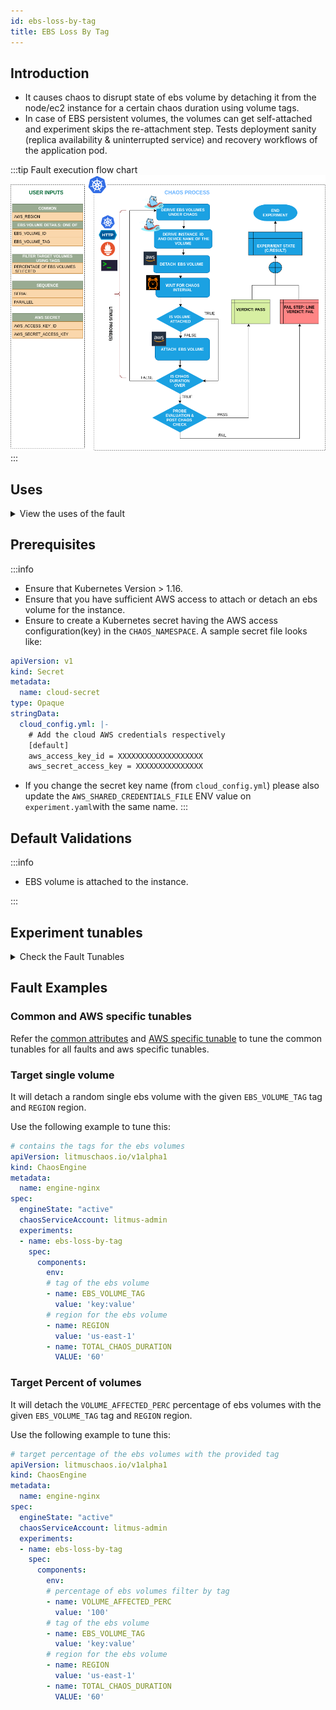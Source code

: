 ```yaml
---
id: ebs-loss-by-tag
title: EBS Loss By Tag
---
```


## Introduction
- It causes chaos to disrupt state of ebs volume by detaching it from the node/ec2 instance for a certain chaos duration using volume tags.
- In case of EBS persistent volumes, the volumes can get self-attached and experiment skips the re-attachment step.
Tests deployment sanity (replica availability & uninterrupted service) and recovery workflows of the application pod.

:::tip Fault execution flow chart
![EBS Loss By Tag](./static/images/ebs-loss.png)
:::

## Uses

<details>
<summary>View the uses of the fault</summary>
<div>
Coming soon.
</div>
</details>

## Prerequisites

:::info

- Ensure that Kubernetes Version > 1.16.
- Ensure that you have sufficient AWS access to attach or detach an ebs volume for the instance.
- Ensure to create a Kubernetes secret having the AWS access configuration(key) in the `CHAOS_NAMESPACE`. A sample secret file looks like:
```yaml
apiVersion: v1
kind: Secret
metadata:
  name: cloud-secret
type: Opaque
stringData:
  cloud_config.yml: |-
    # Add the cloud AWS credentials respectively
    [default]
    aws_access_key_id = XXXXXXXXXXXXXXXXXXX
    aws_secret_access_key = XXXXXXXXXXXXXXX
```
- If you change the secret key name (from `cloud_config.yml`) please also update the `AWS_SHARED_CREDENTIALS_FILE` ENV value on `experiment.yaml`with the same name.
:::

## Default Validations

:::info

- EBS volume is attached to the instance.

:::

## Experiment tunables

<details>
    <summary>Check the Fault Tunables</summary>
    <h2>Mandatory Fields</h2>
    <table>
      <tr>
        <th> Variables </th>
        <th> Description </th>
        <th> Notes </th>
      </tr>
      <tr>
        <td> EBS_VOLUME_TAG </td>
        <td> Provide the common tag for target volumes. It'll be in form of <code>key:value</code> (Ex: 'team:devops')</td>
        <td>  </td>
      </tr>
      <tr>
        <td> REGION </td>
        <td> The region name for the target volumes</td>
        <td> Eg. us-east-1 </td>
      </tr>
    </table>
    <h2>Optional Fields</h2>
    <table>
      <tr>
        <th> Variables </th>
        <th> Description </th>
        <th> Notes </th>
      </tr>
       <tr>
        <td> VOLUME_AFFECTED_PERC </td>
        <td> The Percentage of total ebs volumes to target </td>
        <td> Defaults to 0 (corresponds to 1 volume), provide numeric value only </td>
      </tr>
      <tr>
        <td> TOTAL_CHAOS_DURATION </td>
        <td> The time duration for chaos insertion (sec) </td>
        <td> Defaults to 30s </td>
      </tr>
      <tr>
        <td> CHAOS_INTERVAL </td>
        <td> The time duration between the attachment and detachment of the volumes (sec) </td>
        <td> Defaults to 30s </td>
      </tr>
      <tr>
        <td> SEQUENCE </td>
        <td> It defines sequence of chaos execution for multiple volumes</td>
        <td> Default value: parallel. Supported: serial, parallel </td>
      </tr>
      <tr>
        <td> RAMP_TIME </td>
        <td> Period to wait before and after injection of chaos in sec </td>
        <td> Eg: 30 </td>
      </tr>
    </table>
</details>

## Fault Examples

### Common and AWS specific tunables

Refer the [common attributes](../common-tunables-for-all-experiments) and [AWS specific tunable](./aws-experiments-tunables) to tune the common tunables for all faults and aws specific tunables.

### Target single volume

It will detach a random single ebs volume with the given `EBS_VOLUME_TAG` tag and `REGION` region.

Use the following example to tune this:

[embedmd]:# (./static/manifests/ebs-loss-by-tag/ebs-volume-tag.yaml yaml)
```yaml
# contains the tags for the ebs volumes
apiVersion: litmuschaos.io/v1alpha1
kind: ChaosEngine
metadata:
  name: engine-nginx
spec:
  engineState: "active"
  chaosServiceAccount: litmus-admin
  experiments:
  - name: ebs-loss-by-tag
    spec:
      components:
        env:
        # tag of the ebs volume
        - name: EBS_VOLUME_TAG
          value: 'key:value'
        # region for the ebs volume
        - name: REGION
          value: 'us-east-1'
        - name: TOTAL_CHAOS_DURATION
          VALUE: '60'
```

### Target Percent of volumes

It will detach the `VOLUME_AFFECTED_PERC` percentage of ebs volumes with the given `EBS_VOLUME_TAG` tag and `REGION` region.

Use the following example to tune this:

[embedmd]:# (./static/manifests/ebs-loss-by-tag/volume-affected-percentage.yaml yaml)
```yaml
# target percentage of the ebs volumes with the provided tag
apiVersion: litmuschaos.io/v1alpha1
kind: ChaosEngine
metadata:
  name: engine-nginx
spec:
  engineState: "active"
  chaosServiceAccount: litmus-admin
  experiments:
  - name: ebs-loss-by-tag
    spec:
      components:
        env:
        # percentage of ebs volumes filter by tag
        - name: VOLUME_AFFECTED_PERC
          value: '100'
        # tag of the ebs volume
        - name: EBS_VOLUME_TAG
          value: 'key:value'
        # region for the ebs volume
        - name: REGION
          value: 'us-east-1'
        - name: TOTAL_CHAOS_DURATION
          VALUE: '60'
```
